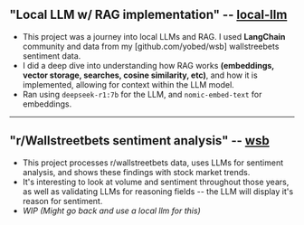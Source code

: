 
## "Local LLM w/ RAG implementation" -- [local-llm](github.com/yobed/local-llm)
* This project was a journey into local LLMs and RAG. I used **LangChain** community and data from my [github.com/yobed/wsb] wallstreebets sentiment data.
* I did a deep dive into understanding how RAG works **(embeddings, vector storage, searches, cosine similarity, etc)**, and how it is implemented, allowing for context within the LLM model.
* Ran using `deepseek-r1:7b` for the LLM, and `nomic-embed-text` for embeddings.

---

## "r/Wallstreetbets sentiment analysis" -- [wsb](github.com/yobed/wsb)
* This project processes r/wallstreetbets data, uses LLMs for sentiment analysis, and shows these findings with stock market trends.
* It's interesting to look at volume and sentiment throughout those years, as well as validating LLMs for reasoning fields -- the LLM will display it's reason for sentiment.
* *WIP (Might go back and use a local llm for this)*


